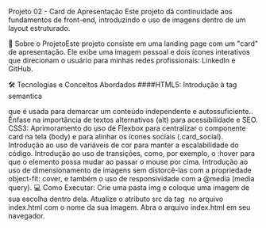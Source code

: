Projeto 02 - Card de Apresentação
Este projeto dá continuidade aos fundamentos de front-end, introduzindo o uso de imagens dentro de um layout estruturado.

🚀 Sobre o ProjetoEste projeto consiste em uma landing page com um "card" de apresentação. Ele exibe uma imagem pessoal e dois ícones interativos que direcionam o usuário para minhas redes profissionais: LinkedIn e GitHub.

🛠️ Tecnologias e Conceitos Abordados
####HTML5:
Introdução à tag semantica <article> que é usada para demarcar um conteúdo independente e autossuficiente..
Ênfase na importância de textos alternativos (alt) para acessibilidade e SEO.
CSS3:
Aprimoramento do uso de Flexbox para centralizar o componente card na tela (body) e para alinhar os ícones sociais (.card_social). Introdução ao uso de variáveis de cor para manter a escalabilidade do código. Introdução ao uso de transições, como, por exemplo, o :hover para que o elemento possa mudar ao passar o mouse por cima. Introdução ao uso de dimensionamento de imagens sem distorcê-las com a propriedade object-fit: cover, e também o uso de responsividade com a @media (media query).
💻 Como Executar:
Crie uma pasta img e coloque uma imagem de sua escolha dentro dela.
Atualize o atributo src da tag <img> no arquivo index.html com o nome da sua imagem.
Abra o arquivo index.html em seu navegador.
